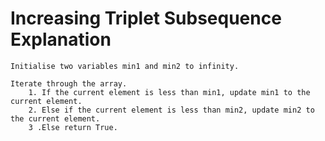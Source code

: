 
# Increasing Triplet Subsequence Explanation

```
Initialise two variables min1 and min2 to infinity.

Iterate through the array.
    1. If the current element is less than min1, update min1 to the current element.
    2. Else if the current element is less than min2, update min2 to the current element.
    3 .Else return True.
```
